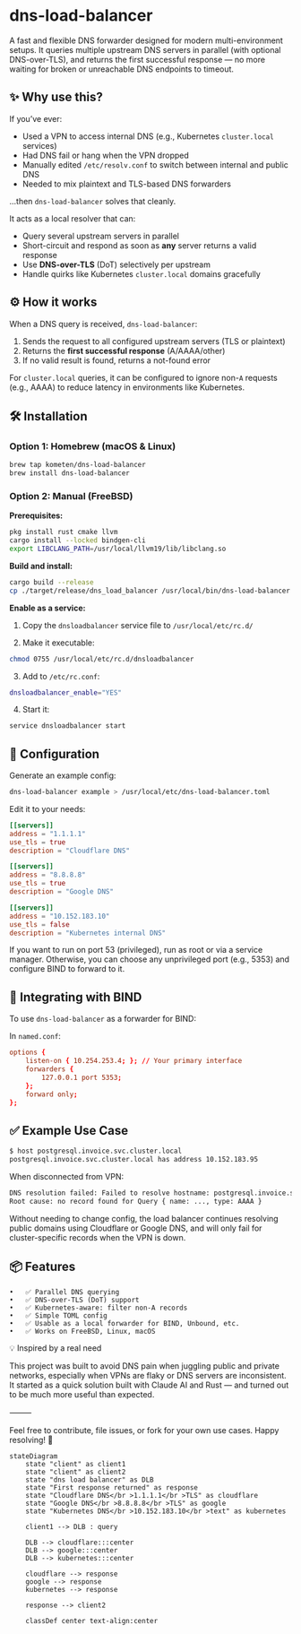 # dns-load-balancer

A fast and flexible DNS forwarder designed for modern multi-environment setups.
It queries multiple upstream DNS servers in parallel (with optional DNS-over-TLS), and returns the first successful response — no more waiting for broken or unreachable DNS endpoints to timeout.

## ✨ Why use this?

If you’ve ever:
- Used a VPN to access internal DNS (e.g., Kubernetes `cluster.local` services)
- Had DNS fail or hang when the VPN dropped
- Manually edited `/etc/resolv.conf` to switch between internal and public DNS
- Needed to mix plaintext and TLS-based DNS forwarders

...then `dns-load-balancer` solves that cleanly.

It acts as a local resolver that can:
- Query several upstream servers in parallel
- Short-circuit and respond as soon as **any** server returns a valid response
- Use **DNS-over-TLS** (DoT) selectively per upstream
- Handle quirks like Kubernetes `cluster.local` domains gracefully

## ⚙️ How it works

When a DNS query is received, `dns-load-balancer`:
1. Sends the request to all configured upstream servers (TLS or plaintext)
2. Returns the **first successful response** (A/AAAA/other)
3. If no valid result is found, returns a not-found error

For `cluster.local` queries, it can be configured to ignore non-`A` requests (e.g., AAAA) to reduce latency in environments like Kubernetes.

## 🛠 Installation

### Option 1: Homebrew (macOS & Linux)

```sh
brew tap kometen/dns-load-balancer
brew install dns-load-balancer
```

### Option 2: Manual (FreeBSD)

**Prerequisites:**

```sh
pkg install rust cmake llvm
cargo install --locked bindgen-cli
export LIBCLANG_PATH=/usr/local/llvm19/lib/libclang.so
```

**Build and install:**

```sh
cargo build --release
cp ./target/release/dns_load_balancer /usr/local/bin/dns-load-balancer
```

**Enable as a service:**

1. Copy the `dnsloadbalancer` service file to `/usr/local/etc/rc.d/`

2. Make it executable:

```sh
chmod 0755 /usr/local/etc/rc.d/dnsloadbalancer
```

3. Add to `/etc/rc.conf`:

```sh
dnsloadbalancer_enable="YES"
```

4. Start it:

```sh
service dnsloadbalancer start
```

## 🔧 Configuration

Generate an example config:

```sh
dns-load-balancer example > /usr/local/etc/dns-load-balancer.toml
```

Edit it to your needs:

```toml
[[servers]]
address = "1.1.1.1"
use_tls = true
description = "Cloudflare DNS"

[[servers]]
address = "8.8.8.8"
use_tls = true
description = "Google DNS"

[[servers]]
address = "10.152.183.10"
use_tls = false
description = "Kubernetes internal DNS"
```

If you want to run on port 53 (privileged), run as root or via a service manager. Otherwise, you can choose any unprivileged port (e.g., 5353) and configure BIND to forward to it.

## 🧩 Integrating with BIND

To use `dns-load-balancer` as a forwarder for BIND:

In `named.conf`:
```conf
options {
    listen-on { 10.254.253.4; }; // Your primary interface
    forwarders {
        127.0.0.1 port 5353;
    };
    forward only;
};
```

## ✅ Example Use Case

```sh
$ host postgresql.invoice.svc.cluster.local
postgresql.invoice.svc.cluster.local has address 10.152.183.95
```

When disconnected from VPN:

```sh
DNS resolution failed: Failed to resolve hostname: postgresql.invoice.svc.cluster.local.
Root cause: no record found for Query { name: ..., type: AAAA }
```

Without needing to change config, the load balancer continues resolving public domains using Cloudflare or Google DNS, and will only fail for cluster-specific records when the VPN is down.

## 📦 Features
	•	✅ Parallel DNS querying
	•	✅ DNS-over-TLS (DoT) support
	•	✅ Kubernetes-aware: filter non-A records
	•	✅ Simple TOML config
	•	✅ Usable as a local forwarder for BIND, Unbound, etc.
	•	✅ Works on FreeBSD, Linux, macOS

💡 Inspired by a real need

This project was built to avoid DNS pain when juggling public and private networks, especially when VPNs are flaky or DNS servers are inconsistent. It started as a quick solution built with Claude AI and Rust — and turned out to be much more useful than expected.

⸻

Feel free to contribute, file issues, or fork for your own use cases.
Happy resolving! 🎉

```mermaid
stateDiagram
    state "client" as client1
    state "client" as client2
    state "dns load balancer" as DLB
    state "First response returned" as response
    state "Cloudflare DNS</br >1.1.1.1</br >TLS" as cloudflare
    state "Google DNS</br >8.8.8.8</br >TLS" as google
    state "Kubernetes DNS</br >10.152.183.10</br >text" as kubernetes
    
    client1 --> DLB : query

    DLB --> cloudflare:::center
    DLB --> google:::center
    DLB --> kubernetes:::center
    
    cloudflare --> response
    google --> response
    kubernetes --> response
    
    response --> client2
    
    classDef center text-align:center
        
```
